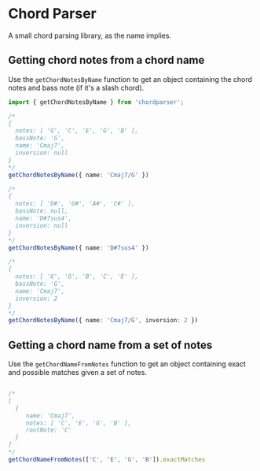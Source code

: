 # Chord Parser

A small chord parsing library, as the name implies.

## Getting chord notes from a chord name

Use the `getChordNotesByName` function to get an object containing the chord notes and bass note (if it's a slash chord).

```typescript
import { getChordNotesByName } from 'chordparser';

/*
{
  notes: [ 'G', 'C', 'E', 'G', 'B' ],
  bassNote: 'G',
  name: 'Cmaj7',
  inversion: null
}
*/
getChordNotesByName({ name: 'Cmaj7/G' })

/*
{
  notes: [ 'D#', 'G#', 'A#', 'C#' ],
  bassNote: null,
  name: 'D#7sus4',
  inversion: null
}
*/
getChordNotesByName({ name: 'D#7sus4' })

/*
{
  notes: [ 'G', 'G', 'B', 'C', 'E' ],
  bassNote: 'G',
  name: 'Cmaj7',
  inversion: 2
}
*/
getChordNotesByName({ name: 'Cmaj7/G', inversion: 2 }) 
```

## Getting a chord name from a set of notes
Use the `getChordNameFromNotes` function to get an object containing exact and possible matches given a set of notes. 

```typescript

/*
[ 
  { 
     name: 'Cmaj7', 
     notes: [ 'C', 'E', 'G', 'B' ], 
     rootNote: 'C' 
  }
]
*/
getChordNameFromNotes(['C', 'E', 'G', 'B']).exactMatches
```